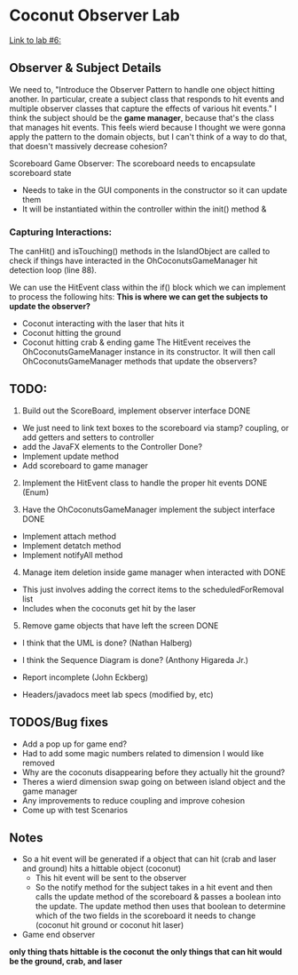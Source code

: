 # Coconut Observer Lab

[Link to lab #6:](https://faculty-web.msoe.edu/hasker/swe2410/labs/6/)

## Observer & Subject Details
We need to, "Introduce the Observer Pattern to handle one object hitting another. 
In particular, create a subject class that responds to hit events and multiple observer 
classes that capture the effects of various hit events."
I think the subject should be the **game manager**, because that's the class that manages hit events.
This feels wierd because I thought we were gonna apply the pattern to the domain objects, but
I can't think of a way to do that, that doesn't massively decrease cohesion?

Scoreboard Game Observer: The scoreboard needs to encapsulate scoreboard state
* Needs to take in the GUI components in the constructor so it can update them
* It will be instantiated within the controller within the init() method &

### Capturing Interactions:
The canHit() and isTouching() methods in the IslandObject are called to check if things have
interacted in the OhCoconutsGameManager hit detection loop (line 88).

We can use the HitEvent class within the if() block which we can implement to process the following hits:
**This is where we can get the subjects to update the observer?**
* Coconut interacting with the laser that hits it
* Coconut hitting the ground
* Coconut hitting crab & ending game 
The HitEvent receives the OhCoconutsGameManager instance in its constructor.
It will then call OhCoconutsGameManager methods that update the observers?

## TODO:
1. Build out the ScoreBoard, implement observer interface DONE
  * We just need to link text boxes to the scoreboard via stamp? coupling, or add getters and setters to controller
  * add the JavaFX elements to the Controller Done?
  * Implement update method
  * Add scoreboard to game manager

2. Implement the HitEvent class to handle the proper hit events DONE (Enum)

3. Have the OhCoconutsGameManager implement the subject interface DONE
  * Implement attach method
  * Implement detatch method
  * Implement notifyAll method

4. Manage item deletion inside game manager when interacted with DONE
  * This just involves adding the correct items to the scheduledForRemoval list
  * Includes when the coconuts get hit by the laser

5. Remove game objects that have left the screen DONE

* I think that the UML is done? (Nathan Halberg)
* I think the Sequence Diagram is done? (Anthony Higareda Jr.)
* Report incomplete (John Eckberg)

* Headers/javadocs meet lab specs (modified by, etc)

## TODOS/Bug fixes
* Add a pop up for game end?
* Had to add some magic numbers related to dimension I would like removed
* Why are the coconuts disappearing before they actually hit the ground?
* Theres a wierd dimension swap going on between island object and the game manager
* Any improvements to reduce coupling and improve cohesion
* Come up with test Scenarios 


## Notes
* So a hit event will be generated if a object that can hit (crab and laser and ground) hits a hittable object (coconut)
  * This hit event will be sent to the observer
  * So the notify method for the subject takes in a hit event and then calls the update method of the
  scoreboard & passes a boolean into the update. The update method then uses that boolean to determine 
  which of the two fields in the scoreboard it needs to change (coconut hit ground or coconut hit laser)
* Game end observer 

**only thing thats hittable is the coconut** **the only things that can hit would be the ground, crab, and laser**


